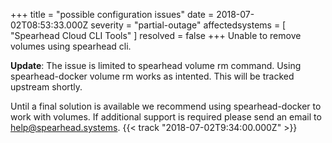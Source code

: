 +++
title = "possible configuration issues"
date = 2018-07-02T08:53:33.000Z
severity = "partial-outage"
affectedsystems = [
  "Spearhead Cloud CLI Tools"
]
resolved = false
+++
Unable to remove volumes using spearhead cli.

**Update**: The issue is limited to spearhead volume rm command. Using spearhead-docker volume rm works as intented. This will be tracked upstream shortly.

Until a final solution is available we recommend using spearhead-docker to work with volumes. If additional support is required please send an email to help@spearhead.systems. {{< track "2018-07-02T9:34:00.000Z" >}}